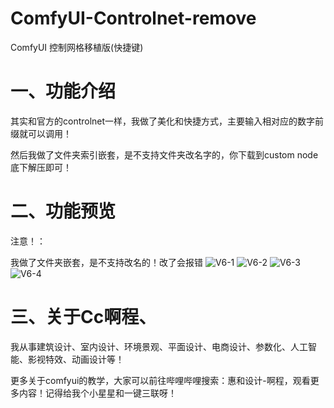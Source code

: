 # ComfyUI-Controlnet-remove
ComfyUI 控制网格移植版(快捷键)
# 一、功能介绍
其实和官方的controlnet一样，我做了美化和快捷方式，主要输入相对应的数字前缀就可以调用！

然后我做了文件夹索引嵌套，是不支持文件夹改名字的，你下载到custom node底下解压即可！

# 二、功能预览
注意！：

我做了文件夹嵌套，是不支持改名的！改了会报错
![V6-1](https://github.com/A719689614/ComfyUI-Controlnet-remove/assets/142242136/bf5389ee-8196-477a-868a-34d7363f6c3e)
![V6-2](https://github.com/A719689614/ComfyUI-Controlnet-remove/assets/142242136/10eadf0b-32a6-49db-83ae-c0c0550d5547)
![V6-3](https://github.com/A719689614/ComfyUI-Controlnet-remove/assets/142242136/c4b3ef28-df2d-459d-8c17-600b1ff3bfb2)
![V6-4](https://github.com/A719689614/ComfyUI-Controlnet-remove/assets/142242136/1a6a6753-e22d-42d5-a0b1-8b33ba4e48c1)

# 三、关于Cc啊程、
我从事建筑设计、室内设计、环境景观、平面设计、电商设计、参数化、人工智能、影视特效、动画设计等！

更多关于comfyui的教学，大家可以前往哔哩哔哩搜索：惠和设计-啊程，观看更多内容！记得给我个小星星和一键三联呀！
